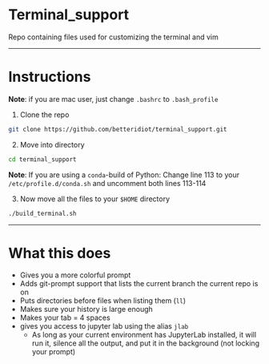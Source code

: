 # Terminal_support
Repo containing files used for customizing the terminal and vim

---
# Instructions
**Note**: if you are mac user, just change `.bashrc` to `.bash_profile`

1. Clone the repo
```bash
git clone https://github.com/betteridiot/terminal_support.git
```
2. Move into directory
```bash
cd terminal_support
```
**Note**: If you are using a `conda`-build of Python:
Change line 113 to your `/etc/profile.d/conda.sh` and uncomment both lines 113-114

3. Now move all the files to your `$HOME` directory
```bash
./build_terminal.sh
```

---
# What this does
* Gives you a more colorful prompt
* Adds git-prompt support that lists the current branch the current repo is on
* Puts directories before files when listing them (`ll`)
* Makes sure your history is large enough
* Makes your tab = 4 spaces
* gives you access to jupyter lab using the alias `jlab`
  * As long as your current environment has JupyterLab installed, it will run it, silence all the output, and put it in the background (not locking your prompt)
